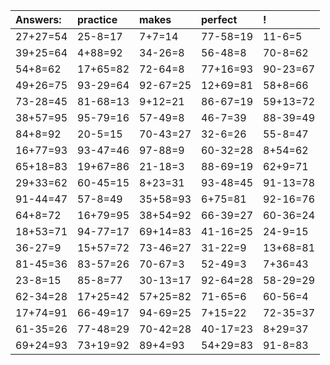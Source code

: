 | Answers: | practice | makes | perfect | ! |
| :--- | :--- | :--- | :--- | :--- |
| 27+27=54 | 25-8=17 | 7+7=14 | 77-58=19 | 11-6=5 | 
| 39+25=64 | 4+88=92 | 34-26=8 | 56-48=8 | 70-8=62 | 
| 54+8=62 | 17+65=82 | 72-64=8 | 77+16=93 | 90-23=67 | 
| 49+26=75 | 93-29=64 | 92-67=25 | 12+69=81 | 58+8=66 | 
| 73-28=45 | 81-68=13 | 9+12=21 | 86-67=19 | 59+13=72 | 
| 38+57=95 | 95-79=16 | 57-49=8 | 46-7=39 | 88-39=49 | 
| 84+8=92 | 20-5=15 | 70-43=27 | 32-6=26 | 55-8=47 | 
| 16+77=93 | 93-47=46 | 97-88=9 | 60-32=28 | 8+54=62 | 
| 65+18=83 | 19+67=86 | 21-18=3 | 88-69=19 | 62+9=71 | 
| 29+33=62 | 60-45=15 | 8+23=31 | 93-48=45 | 91-13=78 | 
| 91-44=47 | 57-8=49 | 35+58=93 | 6+75=81 | 92-16=76 | 
| 64+8=72 | 16+79=95 | 38+54=92 | 66-39=27 | 60-36=24 | 
| 18+53=71 | 94-77=17 | 69+14=83 | 41-16=25 | 24-9=15 | 
| 36-27=9 | 15+57=72 | 73-46=27 | 31-22=9 | 13+68=81 | 
| 81-45=36 | 83-57=26 | 70-67=3 | 52-49=3 | 7+36=43 | 
| 23-8=15 | 85-8=77 | 30-13=17 | 92-64=28 | 58-29=29 | 
| 62-34=28 | 17+25=42 | 57+25=82 | 71-65=6 | 60-56=4 | 
| 17+74=91 | 66-49=17 | 94-69=25 | 7+15=22 | 72-35=37 | 
| 61-35=26 | 77-48=29 | 70-42=28 | 40-17=23 | 8+29=37 | 
| 69+24=93 | 73+19=92 | 89+4=93 | 54+29=83 | 91-8=83 | 
